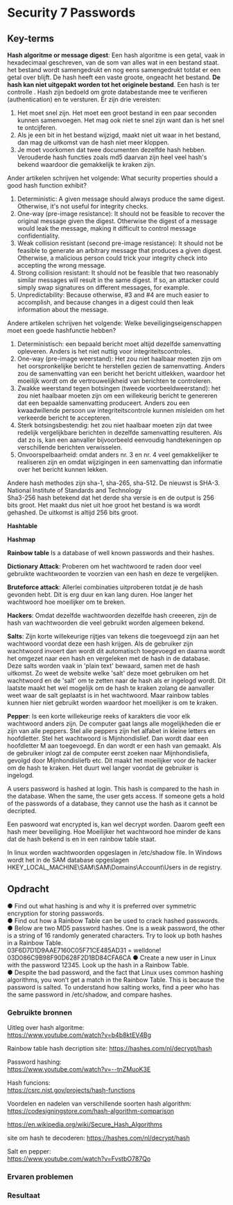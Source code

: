 # Security 7 Passwords


## Key-terms
 **Hash algoritme or message digest**: Een hash algoritme is een getal, vaak in hexadecimaal geschreven, van de som van alles wat in een bestand staat. het bestand wordt samengedrukt en nog eens samengedrukt totdat er een getal over blijft. De hash heeft een vaste groote, ongeacht het bestand. **De hash kan niet uitgepakt worden tot het originele bestand**. Een hash is ter controlle . Hash zijn bedoeld om grote databestande mee te verifieren (authentication) en te versturen. 
 Er zijn drie vereisten:  
 1. Het moet snel zijn. Het moet een groot bestand in een paar seconden kunnen samenvoegen. Het mag ook niet te snel zijn want dan is het snel te ontcijferen.   
 2. Als je een bit in het bestand wijzigd, maakt niet uit waar in het bestand, dan mag de uitkomst van de hash niet meer kloppen.  
 3. Je moet voorkomen dat twee documenten dezelfde hash hebben. Verouderde hash functies zoals md5 daarvan zijn heel veel hash's bekend waardoor die gemakkelijk te kraken zijn.    

 Ander artikelen schrijven het volgende:
 What security properties should a good hash function exhibit?
1.  Deterministic: A given message should always produce the same digest. Otherwise, it's not useful for integrity checks.
2. One-way (pre-image resistance): It should not be feasible to recover the original message given the digest. Otherwise the digest of a message would leak the message, making it difficult to control message confidentiality.
3. Weak collision resistant (second pre-image resistance): It should not be feasible to generate an arbitrary message that produces a given digest. Otherwise, a malicious person could trick your integrity check into accepting the wrong message.
4. Strong collision resistant: It should not be feasible that two reasonably similar messages will result in the same digest. If so, an attacker could simply swap signatures on different messages, for example.
5. Unpredictability: Because otherwise, #3 and #4 are much easier to accomplish, and because changes in a digest could then leak information about the message.

Andere artikelen schrijven het volgende:
  Welke beveiligingseigenschappen moet een goede hashfunctie hebben?
1. Deterministisch: een bepaald bericht moet altijd dezelfde samenvatting opleveren. Anders is het niet nuttig voor integriteitscontroles.
2. One-way (pre-image weerstand): Het zou niet haalbaar moeten zijn om het oorspronkelijke bericht te herstellen gezien de samenvatting. Anders zou de samenvatting van een bericht het bericht uitlekken, waardoor het moeilijk wordt om de vertrouwelijkheid van berichten te controleren.
3. Zwakke weerstand tegen botsingen (tweede voorbeeldweerstand): het zou niet haalbaar moeten zijn om een willekeurig bericht te genereren dat een bepaalde samenvatting produceert. Anders zou een kwaadwillende persoon uw integriteitscontrole kunnen misleiden om het verkeerde bericht te accepteren.
4. Sterk botsingsbestendig: het zou niet haalbaar moeten zijn dat twee redelijk vergelijkbare berichten in dezelfde samenvatting resulteren. Als dat zo is, kan een aanvaller bijvoorbeeld eenvoudig handtekeningen op verschillende berichten verwisselen.
5. Onvoorspelbaarheid: omdat anders nr. 3 en nr. 4 veel gemakkelijker te realiseren zijn en omdat wijzigingen in een samenvatting dan informatie over het bericht kunnen lekken.
  

 Andere hash methodes zijn sha-1, sha-265, sha-512. De nieuwst is SHA-3. National Institute of Standards and Technology  
 Sha3-256 hash betekend dat het derde sha versie is en de output is 256 bits groot. Het maakt dus niet uit hoe groot het bestand is wa wordt gehashed. De uitkomst is altijd 256 bits groot.

 **Hashtable**  

 **Hashmap** 

 **Rainbow table** Is a database of well known passwords and their hashes.   

 **Dictionary Attack**: Proberen om het wachtwoord te raden door veel gebruikte wachtwoorden te voorzien van een hash en deze te vergelijken.   

 **Bruteforce attack**: Allerlei combinaties uitproberen totdat je de hash gevonden hebt. Dit is erg duur en kan lang duren. Hoe langer het wachtwoord hoe moeilijker om te breken. 

 **Hackers**: Omdat dezelfde wachtwoorden dezelfde hash creeeren, zijn de hash van wachtwoorden die veel gebruikt worden algemeen bekend.

 **Salts**: Zijn korte willekeurige rijtjes van tekens die toegevoegd zijn aan het wachtwoord voordat deze een hash krijgen. Als de gebruiker zijn wachtwoord invoert dan wordt dit automatisch toegevoegd en daarna wordt het omgezet naar een hash en vergeleken met de hash in de database. Deze salts worden vaak in 'plain text' bewaard, samen met de hash uitkomst. Zo weet de website welke 'salt' deze moet gebruiken om het wachtwoord en de 'salt' om te zetten naar de hash als er ingelogd wordt. Dit laatste maakt het wel mogelijk om de hash te kraken zolang de aanvaller weet waar de salt geplaatst is in het wachtwoord. Maar rainbow tables kunnen hier niet gebruikt worden waardoor het moeilijker is om te kraken.   

 **Pepper**: Is een korte willekeurige reeks of karakters die voor elk wachtwoord anders zijn. De computer gaat langs alle mogelijkheden die er zijn van alle peppers. Stel alle peppers zijn het alfabet in kleine letters en hoofdletter. Stel het wachtwoord is Mijnhondislief. Dan wordt daar een hoofdletter M aan toegevoegd. En dan wordt er een hash van gemaakt.  Als de gebruiker inlogt zal de computer eerst zoeken naar Mijnhondisliefa, gevolgd door Mijnhondisliefb etc. Dit maakt het moeilijker voor de hacker om de hash te kraken. Het duurt wel langer voordat de gebruiker is ingelogd. 


A users password is hashed at login. This hash is compared to the hash in the database. When the same, the user gets access. If someone gets a hold of the passwords of a database, they cannot use the hash as it cannot be decripted.  

Een paswoord wat encrypted is, kan wel decrypt worden. Daarom geeft een hash meer beveiliging. Hoe Moeilijker het wachtwoord hoe minder de kans dat de hash bekend is en in een rainbow table staat. 
  
In linux worden wachtwoorden opgeslagen in /etc/shadow file. In Windows wordt het in de SAM database opgeslagen HKEY_LOCAL_MACHINE\SAM\SAM\Domains\Account\Users in de registry. 

## Opdracht
●	Find out what hashing is and why it is preferred over symmetric encryption for storing passwords.  
●	Find out how a Rainbow Table can be used to crack hashed passwords.  
●	Below are two MD5 password hashes. One is a weak password, the other is a string of 16 randomly generated characters. Try to look up both hashes in a Rainbow Table.  
03F6D7D1D9AAE7160C05F71CE485AD31 = welldone!     
03D086C9B98F90D628F2D1BD84CFA6CA
●	Create a new user in Linux with the password 12345. Look up the hash in a Rainbow Table.  
●	Despite the bad password, and the fact that Linux uses common hashing algorithms, you won’t get a match in the Rainbow Table. This is because the password is salted. To understand how salting works, find a peer who has the same password in /etc/shadow, and compare hashes.

### Gebruikte bronnen
Uitleg over hash algoritme:  
https://www.youtube.com/watch?v=b4b8ktEV4Bg  

Rainbow table hash decription site:
https://hashes.com/nl/decrypt/hash  

Password hashing:  
https://www.youtube.com/watch?v=--tnZMuoK3E  
  
Hash funcions:  
https://csrc.nist.gov/projects/hash-functions   

Voordelen en nadelen van verschillende soorten hash algorithm:
https://codesigningstore.com/hash-algorithm-comparison

https://en.wikipedia.org/wiki/Secure_Hash_Algorithms  

site om hash te decoderen:
https://hashes.com/nl/decrypt/hash  

Salt en pepper:   
https://www.youtube.com/watch?v=FvstbO787Qo

### Ervaren problemen


### Resultaat
